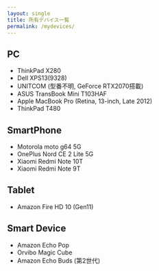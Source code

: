 ```yaml
---
layout: single
title: 所有デバイス一覧
permalink: /mydevices/
---
```

## PC
* ThinkPad X280
* Dell XPS13(9328)
* UNITCOM (型番不明, GeForce RTX2070搭載)
* ASUS TransBook Mini T103HAF
* Apple MacBook Pro (Retina, 13-inch, Late 2012)
* ThinkPad T480

## SmartPhone
* Motorola moto g64 5G
* OnePlus Nord CE 2 Lite 5G
* Xiaomi Redmi Note 10T
* Xiaomi Redmi Note 9T

## Tablet
* Amazon Fire HD 10 (Gen11)

## Smart Device
* Amazon Echo Pop
* Orvibo Magic Cube
* Amazon Echo Buds (第2世代)
